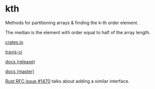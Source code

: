 # kth

Methods for partitioning arrays & finding the k-th order element.

The median is the element with order equal to half of the array length.

[crates.io](https://crates.io/crates/kth)

[travis-ci](https://travis-ci.org/jmesmon/kth)

[docs (release)](https://docs.rs/kth)

[docs (master)](http://codyps.com/docs/kth)

[Rust RFC issue #1470](https://github.com/rust-lang/rfcs/issues/1470) talks about adding a similar interface.
